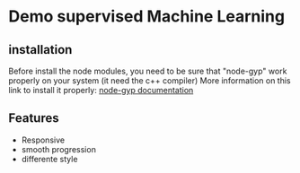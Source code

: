 # Demo supervised Machine Learning

## installation
Before install the node modules, you need to be sure that "node-gyp" work properly on your system (it need the c++ compiler)
More information on this link to install it properly: [node-gyp documentation](https://github.com/nodejs/node-gyp#on-macos)

## Features

- Responsive
- smooth progression
- differente style
